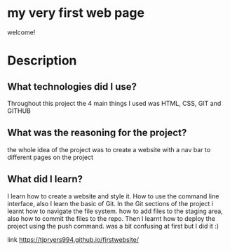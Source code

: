 # my very first web page

welcome!

# Description

## What technologies did I use?

Throughout this project the 4 main things I used was HTML, CSS, GIT and GITHUB

## What was the reasoning for the project?
the whole idea of the project was to create a website with a nav bar to different pages on the project

## What did I learn?

I learn how to create a website and style it. How to use the command line interface, also I learn the basic of Git.
In the Git sections of the project i learnt how to navigate the file system. how to add files to the staging area,
also how to commit the files to the repo. Then I learnt how to deploy the project using the push command.
was a bit confusing at first but I did it :)

link https://tjpryers994.github.io/firstwebsite/